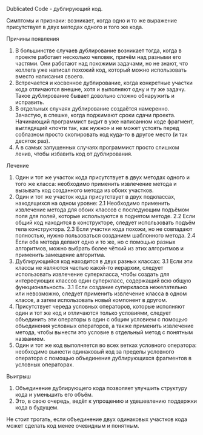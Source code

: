 Dublicated Code - дублирующий код.

Симптомы и признаки: возникает, когда одно и то же выражение присутствует в двух методах одного и того же кода.

Причины появления

1. В большинстве случаев дублирование возникает тогда, когда в проекте работает несколько человек, причём над разными его частями. Они работают над похожими задачами, но не знают, что коллега уже написал похожий код, который можно использовать вместо написания своего.
2. Встречается и косвенное дублирование, когда конкретные участки кода отличаются внешне, хотя и выполняют одну и ту же задачу. Такое дублирование бывает довольно сложно обнаружить и исправить.
3. В отдельных случаях дублирование создаётся намеренно. Зачастую, в спешке, когда поджимают сроки сдачи проекта. Начинающий программист видит в уже написанном коде фрагмент, выглядящий «почти так, как нужно» и не может устоять перед соблазном просто скопировать код куда-то в другое место (и так десяток раз).
4. А в самых запущенных случаях программист просто слишком ленив, чтобы избавить код от дублирования.

Лечение

1. Один и тот же участок кода присутствует в двух методах одного и того же класса: необходимо применить извлечение метода и вызывать код созданного метода из обоих участков.
2. Один и тот же участок кода присутствует в двух подклассах, находящихся на одном уровне:
2.1 Необходимо применить извлечение метода для обоих классов с последующим подъёмом поля для полей, которые используются в поднятом методе.
2.2 Если общий код находится в конструкторе, следует использовать подъём тела конструктора.
2.3 Если участки кода похожи, но не совпадают полностью, нужно пользоваться созданием шаблонного метода.
2.4 Если оба метода делают одно и то же, но с помощью разных алгоритмов, можно выбрать более чёткий из этих алгоритмов и применить замещение алгоритма.
3. Дублирующийся код находится в двух разных классах:
3.1 Если эти классы не являются частью какой-то иерархии, следует использовать извлечение суперкласса, чтобы создать для интересующих классов один суперкласс, содержащий всю общую функциональность.
3.1 Если создание суперкласса нежелательно или невозможно, следует применить извлечение класса в одном классе, а затем использовать новый компонент в другом.
4. Присутствует череда условных операторов, которые исполняют один и тот же код и отличаются только условиями, следует объединить эти операторы в один с общим условием с помощью объединения условных операторов, а также применить извлечение метода, чтобы вынести это условие в отдельный метод с понятным названием.
5. Один и тот же код выполняется во всех ветках условного оператора: необходимо вынести одинаковый код за пределы условного оператора с помощью объединения дублирующихся фрагментов в условных операторах.

Выигрыш

1. Объединение дублирующего кода позволяет улучшить структуру кода и уменьшить его объём.
2. Это, в свою очередь, ведёт к упрощению и удешевлению поддержки кода в будущем.

Не стоит трогать, если объединение двух одинаковых участков кода может сделать код менее очевидным и понятным.

